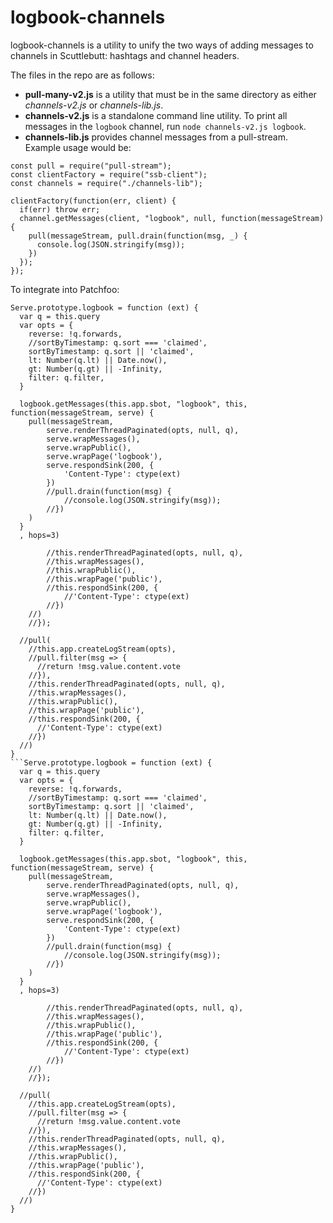 # logbook-channels

logbook-channels is a utility to unify the two ways of adding messages to channels in Scuttlebutt: hashtags and channel headers.

The files in the repo are as follows:
- **pull-many-v2.js** is a utility that must be in the same directory as either *channels-v2.js* or *channels-lib.js*.
- **channels-v2.js** is a standalone command line utility. To print all messages in the `logbook` channel, run `node channels-v2.js logbook`.
- **channels-lib.js** provides channel messages from a pull-stream. Example usage would be:

```
const pull = require("pull-stream");
const clientFactory = require("ssb-client");
const channels = require("./channels-lib");

clientFactory(function(err, client) {
  if(err) throw err;
  channel.getMessages(client, "logbook", null, function(messageStream) {
    pull(messageStream, pull.drain(function(msg, _) {
      console.log(JSON.stringify(msg));
    })
  });
});
```

To integrate into Patchfoo:
```
Serve.prototype.logbook = function (ext) {
  var q = this.query
  var opts = {
    reverse: !q.forwards,
    //sortByTimestamp: q.sort === 'claimed',
    sortByTimestamp: q.sort || 'claimed',
    lt: Number(q.lt) || Date.now(),
    gt: Number(q.gt) || -Infinity,
    filter: q.filter,
  }

  logbook.getMessages(this.app.sbot, "logbook", this, function(messageStream, serve) {
    pull(messageStream,
	    serve.renderThreadPaginated(opts, null, q),
	    serve.wrapMessages(),
	    serve.wrapPublic(),
	    serve.wrapPage('logbook'),
	    serve.respondSink(200, {
		    'Content-Type': ctype(ext)
	    })
	    //pull.drain(function(msg) {
		    //console.log(JSON.stringify(msg));
	    //})
    )
  }
  , hops=3)

	    //this.renderThreadPaginated(opts, null, q),
	    //this.wrapMessages(),
	    //this.wrapPublic(),
	    //this.wrapPage('public'),
	    //this.respondSink(200, {
		    //'Content-Type': ctype(ext)
	    //})
    //)
    //});

  //pull(
    //this.app.createLogStream(opts),
    //pull.filter(msg => {
      //return !msg.value.content.vote
    //}),
    //this.renderThreadPaginated(opts, null, q),
    //this.wrapMessages(),
    //this.wrapPublic(),
    //this.wrapPage('public'),
    //this.respondSink(200, {
      //'Content-Type': ctype(ext)
    //})
  //)
}
```Serve.prototype.logbook = function (ext) {
  var q = this.query
  var opts = {
    reverse: !q.forwards,
    //sortByTimestamp: q.sort === 'claimed',
    sortByTimestamp: q.sort || 'claimed',
    lt: Number(q.lt) || Date.now(),
    gt: Number(q.gt) || -Infinity,
    filter: q.filter,
  }

  logbook.getMessages(this.app.sbot, "logbook", this, function(messageStream, serve) {
    pull(messageStream,
	    serve.renderThreadPaginated(opts, null, q),
	    serve.wrapMessages(),
	    serve.wrapPublic(),
	    serve.wrapPage('logbook'),
	    serve.respondSink(200, {
		    'Content-Type': ctype(ext)
	    })
	    //pull.drain(function(msg) {
		    //console.log(JSON.stringify(msg));
	    //})
    )
  }
  , hops=3)

	    //this.renderThreadPaginated(opts, null, q),
	    //this.wrapMessages(),
	    //this.wrapPublic(),
	    //this.wrapPage('public'),
	    //this.respondSink(200, {
		    //'Content-Type': ctype(ext)
	    //})
    //)
    //});

  //pull(
    //this.app.createLogStream(opts),
    //pull.filter(msg => {
      //return !msg.value.content.vote
    //}),
    //this.renderThreadPaginated(opts, null, q),
    //this.wrapMessages(),
    //this.wrapPublic(),
    //this.wrapPage('public'),
    //this.respondSink(200, {
      //'Content-Type': ctype(ext)
    //})
  //)
}
